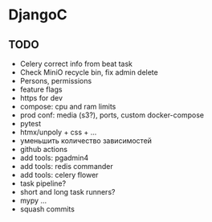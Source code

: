 # DjangoC

## TODO

- Celery correct info from beat task
- Check MiniO recycle bin, fix admin delete
- Persons, permissions
- feature flags
- https for dev
- compose: cpu and ram limits
- prod conf: media (s3?), ports, custom docker-compose
- pytest
- htmx/unpoly + css + ...
- уменьшить количество зависимостей
- github actions
- add tools: pgadmin4
- add tools: redis commander
- add tools: celery flower
- task pipeline?
- short and long task runners?
- mypy
  ...
- squash commits
